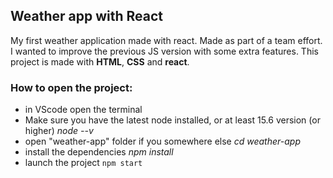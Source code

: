 ## Weather app with React

My first weather application made with react. Made as part of a team effort. I wanted to improve the previous JS version with some extra features. This project is made with <strong>HTML</strong>, <strong>CSS</strong> and <strong>react</strong>.

### How to open the project:
- in VScode open the terminal
- Make sure you have the latest node installed, or at least 15.6 version (or higher) <em>node --v</em>
- open "weather-app" folder if you somewhere else <em>cd weather-app</em>
- install the dependencies <em>npm install</em>
- launch the project <code>npm start<code>
